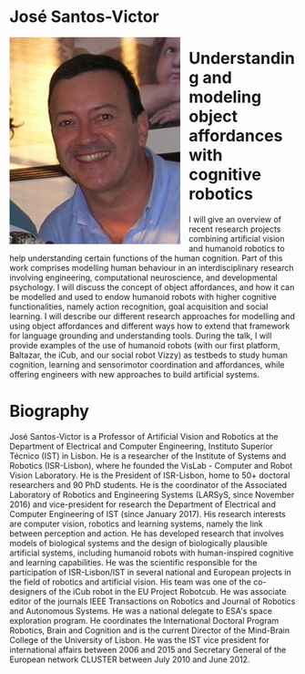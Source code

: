 # José Santos-Victor

<img style="float: left;width: 300px;margin-right: 15px;margin-top: 0px;" src="./jasv.png" alt='José Santos-Victor' />

# Understanding and modeling object affordances with cognitive robotics

I will give an overview of recent research projects combining artificial vision and humanoid robotics to help understanding certain functions of the human cognition. Part of this work comprises modelling human behaviour in an interdisciplinary research involving engineering, computational neuroscience, and developmental psychology. 
I will discuss the concept of object affordances, and how it can be modelled and used to endow humanoid robots with higher cognitive functionalities, namely action recognition, goal acquisition and social learning. I will describe our different research approaches for modelling and using object affordances and different ways how to extend that framework for language grounding and understanding tools. 
During the talk, I will provide examples of the use of humanoid robots (with our first platform, Baltazar, the iCub, and our social robot Vizzy) as testbeds to study human cognition, learning and sensorimotor coordination and affordances, while offering engineers with new approaches to build artificial systems.

# Biography
José Santos-Victor is a Professor of Artificial Vision and Robotics at the Department of Electrical and Computer Engineering, Instituto Superior Técnico (IST) in Lisbon. He is a researcher of the Institute of Systems and Robotics (ISR-Lisbon), where he founded the VisLab - Computer and Robot Vision Laboratory. He is the President of ISR-Lisbon, home to 50+ doctoral researchers and 90 PhD students. He is the coordinator of the Associated Laboratory of Robotics and Engineering Systems (LARSyS, since November 2016) and vice-president for research the Department of Electrical and Computer Engineering of IST (since January 2017).
His research interests are computer vision, robotics and learning systems, namely the link between perception and action. He has developed research that involves models of biological systems and the design of biologically plausible artificial systems, including humanoid robots with human-inspired cognitive and learning capabilities. He was the scientific responsible for the participation of ISR-Lisbon/IST in several national and European projects in the field of robotics and artificial vision. His team was one of the co-designers of the iCub robot in the EU Project Robotcub.
He was associate editor of the journals IEEE Transactions on Robotics and Journal of Robotics and Autonomous Systems. He was a national delegate to ESA's space exploration program. He coordinates the International Doctoral Program Robotics, Brain and Cognition and is the current Director of the Mind-Brain College of the University of Lisbon. He was the IST vice president for international affairs between 2006 and 2015 and Secretary General of the European network CLUSTER between July 2010 and June 2012. 
